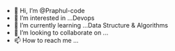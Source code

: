 - 👋 Hi, I’m @Praphul-code
- 👀 I’m interested in ...Devops
- 🌱 I’m currently learning ...Data Structure & Algorithms
- 💞️ I’m looking to collaborate on ...
- 📫 How to reach me ...

<!---
Praphul-code/Praphul-code is a ✨ special ✨ repository because its `README.md` (this file) appears on your GitHub profile.
You can click the Preview link to take a look at your changes.
--->
